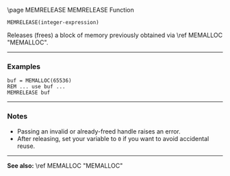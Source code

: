 \page MEMRELEASE MEMRELEASE Function

```basic
MEMRELEASE(integer-expression)
```

Releases (frees) a block of memory previously obtained via \ref MEMALLOC "MEMALLOC".

---

### Examples

```basic
buf = MEMALLOC(65536)
REM ... use buf ...
MEMRELEASE buf
```

---

### Notes

* Passing an invalid or already-freed handle raises an error.
* After releasing, set your variable to `0` if you want to avoid accidental reuse.

---

**See also:**
\ref MEMALLOC "MEMALLOC"

